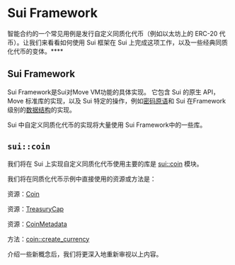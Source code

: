 

# Sui Framework

智能合约的一个常见用例是发行自定义同质化代币（例如以太坊上的 ERC-20 代币）。让我们来看看如何使用 Sui 框架在 Sui 上完成这项工作，以及一些经典同质化代币的变体。****

## Sui Framework

Sui Framework是Sui对Move VM功能的具体实现。 它包含 Sui 的原生 API，Move 标准库的实现，以及 Sui 特定的操作，例如[密码原语](https://github.com/MystenLabs/sui/blob/main/crates/sui-framework/docs/groth16.md)和 Sui 在Framework级别的[数据结构](https://github.com/MystenLabs/sui/blob/main/crates/sui-framework/docs/url.md)的实现。

Sui 中自定义同质化代币的实现将大量使用 Sui Framework中的一些库。

## **`sui::coin`**

我们将在 Sui 上实现自定义同质化代币使用主要的库是 [sui::coin](<https://github.com/MystenLabs/sui/blob/main/crates/sui-framework/docs/coin%20.md>) 模块。

我们将在同质化代币示例中直接使用的资源或方法是：

资源：[Coin](https://github.com/MystenLabs/sui/blob/main/crates/sui-framework/docs/coin.md#resource-coin)

资源：[TreasuryCap](https://github.com/MystenLabs/sui/blob/main/crates/sui-framework/docs/coin.md#resource-treasurycap)

资源：[CoinMetadata](https://github.com/MystenLabs/sui/blob/main/crates/sui-framework/docs/coin.md#resource-coinmetadata)

方法：[coin::create_currency](https://github.com/MystenLabs/sui/blob/main/crates/sui-framework/docs/coin.md#function-create_currency)

介绍一些新概念后，我们将更深入地重新审视以上内容。


